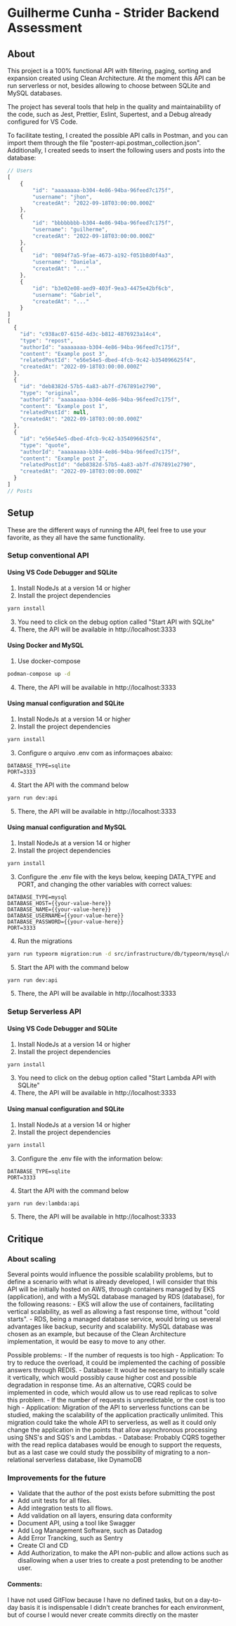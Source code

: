 # Guilherme Cunha - Strider Backend Assessment

## About
This project is a 100% functional API with filtering, paging, sorting and expansion created using Clean Architecture. At the moment this API can be run serverless or not, besides allowing to choose between SQLite and MySQL databases. 

The project has several tools that help in the quality and maintainability of the code, such as Jest, Prettier, Eslint, Supertest, and a Debug already configured for VS Code.

To facilitate testing, I created the possible API calls in Postman, and you can import them through the file "posterr-api.postman_collection.json". Additionally, I created seeds to insert the following users and posts into the database:
```javascript
// Users
[
    {
        "id": "aaaaaaaa-b304-4e86-94ba-96feed7c175f",
        "username": "jhon",
        "createdAt": "2022-09-18T03:00:00.000Z"
    },
    {
        "id": "bbbbbbbb-b304-4e86-94ba-96feed7c175f",
        "username": "guilherme",
        "createdAt": "2022-09-18T03:00:00.000Z"
    },
    {
        "id": "0894f7a5-9fae-4673-a192-f051b8d0f4a3",
        "username": "Daniela",
        "createdAt": "..."
    },
    {
        "id": "b3e02e08-aed9-403f-9ea3-4475e42bf6cb",
        "username": "Gabriel",
        "createdAt": "..."
    }
]
[
  {
    "id": "c938ac07-615d-4d3c-b812-4876923a14c4",
    "type": "repost",
    "authorId": "aaaaaaaa-b304-4e86-94ba-96feed7c175f",
    "content": "Example post 3",
    "relatedPostId": "e56e54e5-dbed-4fcb-9c42-b354096625f4",
    "createdAt": "2022-09-18T03:00:00.000Z"
  },
  {
    "id": "deb8382d-57b5-4a83-ab7f-d767891e2790",
    "type": "original",
    "authorId": "aaaaaaaa-b304-4e86-94ba-96feed7c175f",
    "content": "Example post 1",
    "relatedPostId": null,
    "createdAt": "2022-09-18T03:00:00.000Z"
  },
  {
    "id": "e56e54e5-dbed-4fcb-9c42-b354096625f4",
    "type": "quote",
    "authorId": "aaaaaaaa-b304-4e86-94ba-96feed7c175f",
    "content": "Example post 2",
    "relatedPostId": "deb8382d-57b5-4a83-ab7f-d767891e2790",
    "createdAt": "2022-09-18T03:00:00.000Z"
  }
]
// Posts

```
## Setup
These are the different ways of running the API, feel free to use your favorite, as they all have the same functionality.

### Setup conventional API

#### Using VS Code Debugger and SQLite
1. Install NodeJs at a version 14 or higher
2. Install the project dependencies
```bash
yarn install
```
3. You need to click on the debug option called "Start API with SQLite"
4. There, the API will be available in http://localhost:3333
#### Using Docker and MySQL
1. Use docker-compose
```bash
podman-compose up -d
```
4. There, the API will be available in http://localhost:3333
#### Using manual configuration and SQLite
1. Install NodeJs at a version 14 or higher
2. Install the project dependencies
```bash
yarn install
```
3. Configure o arquivo .env com as informaçoes abaixo:
```text
DATABASE_TYPE=sqlite
PORT=3333
```
4. Start the API with the command below
```bash
yarn run dev:api
```
5. There, the API will be available in http://localhost:3333

#### Using manual configuration and MySQL
1. Install NodeJs at a version 14 or higher
2. Install the project dependencies
```bash
yarn install
```
3. Configure the .env file with the keys below, keeping DATA_TYPE and PORT, and changing the other variables with correct values:
```text
DATABASE_TYPE=mysql
DATABASE_HOST={{your-value-here}}
DATABASE_NAME={{your-value-here}}
DATABASE_USERNAME={{your-value-here}}
DATABASE_PASSWORD={{your-value-here}}
PORT=3333
```
4. Run the migrations
```bash
yarn run typeorm migration:run -d src/infrastructure/db/typeorm/mysql/data-source.ts
```
5. Start the API with the command below
```bash
yarn run dev:api
```
5. There, the API will be available in http://localhost:3333

### Setup Serverless API

#### Using VS Code Debugger and SQLite
1. Install NodeJs at a version 14 or higher
2. Install the project dependencies
```bash
yarn install
```
3. You need to click on the debug option called "Start Lambda API with SQLite"
4. There, the API will be available in http://localhost:3333
#### Using manual configuration and SQLite
1. Install NodeJs at a version 14 or higher
2. Install the project dependencies
```bash
yarn install
```
3. Configure the .env file with the information below:
```text
DATABASE_TYPE=sqlite
PORT=3333
```
4. Start the API with the command below
```bash
yarn run dev:lambda:api
```
5. There, the API will be available in http://localhost:3333

## Critique
### About scaling

Several points would influence the possible scalability problems, but to define a scenario with what is already developed, I will consider that this API will be initially hosted on AWS, through containers managed by EKS (application), and with a MySQL database managed by RDS (database), for the following reasons:
    - EKS will allow the use of containers, facilitating vertical scalability, as well as allowing a fast response time, without "cold starts".
    - RDS, being a managed database service, would bring us several advantages like backup, security and scalability. MySQL database was chosen as an example, but because of the Clean Architecture implementation, it would be easy to move to any other.

Possible problems:
    - If the number of requests is too high
        - Application: To try to reduce the overload, it could be implemented the caching of possible answers through REDIS.
        - Database: It would be necessary to initially scale it vertically, which would possibly cause higher cost and possible degradation in response time. As an alternative, CQRS could be implemented in code, which would allow us to use read replicas to solve this problem.
    - If the number of requests is unpredictable, or the cost is too high
        - Application: Migration of the API to serverless functions can be studied, making the scalability of the application practically unlimited. This migration could take the whole API to serverless, as well as it could only change the application in the points that allow asynchronous processing using SNS's and SQS's and Lambdas.
        - Database: Probably CQRS together with the read replica databases would be enough to support the requests, but as a last case we could study the possibility of migrating to a non-relational serverless database, like DynamoDB
    
### Improvements for the future
- Validate that the author of the post exists before submitting the post
- Add unit tests for all files.
- Add integration tests to all flows.
- Add validation on all layers, ensuring data conformity
- Document API, using a tool like Swagger
- Add Log Management Software, such as Datadog
- Add Error Trancking, such as Sentry
- Create CI and CD
- Add Authorization, to make the API non-public and allow actions such as disallowing when a user tries to create a post pretending to be another user.

#### Comments:
I have not used GitFlow because I have no defined tasks, but on a day-to-day basis it is indispensable
I didn't create branches for each environment, but of course I would never create commits directly on the master
